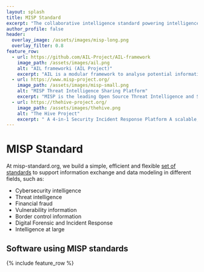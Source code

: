 ```yaml
---
layout: splash
title: MISP Standard
excerpt: "The collaborative intelligence standard powering intelligence and information exchange, sharing and modeling."
author_profile: false
header:
  overlay_image: /assets/images/misp-long.png
  overlay_filter: 0.8
feature_row:
  - url: https://github.com/AIL-Project/AIL-framework
    image_path: /assets/images/ail.png
    alt: "AIL frameworki (AIL Project)"
    excerpt: "AIL is a modular framework to analyse potential information leaks from unstructured data sources like pastes from Pastebin and similar services or unstructured data streams. The AIL framework is flexible and can be extended to support other functionalities to mine or process sensitive information (e.g. data leak prevention)."
  - url: https://www.misp-project.org/
    image_path: /assets/images/misp-small.png
    alt: "MISP Threat Intelligence Sharing Platform"
    excerpt: "MISP is the leading Open Source Threat Intelligence and Sharing Platform (formely known as the Malware Information Sharing Platform). The objective of MISP is to foster the sharing and exchange of structured information within the security, intelligence community and abroad. "
  - url: https://thehive-project.org/
    image_path: /assets/images/thehive.png
    alt: "The Hive Project"
    excerpt: " A 4-in-1 Security Incident Response Platform A scalable, open source and free Security Incident Response Platform, tightly integrated with MISP (Malware Information Sharing Platform), designed to make life easier for SOCs, CSIRTs, CERTs and any information security practitioner dealing with security incidents that need to be investigated and acted upon swiftly. "
---
```



# MISP Standard

At misp-standard.org, we build a simple, efficient and flexible [set of standards](/standards/) to support information exchange and data modeling in different fields, such as:

- Cybersecurity intelligence
- Threat intelligence
- Financial fraud
- Vulnerability information
- Border control information
- Digital Forensic and Incident Response
- Intelligence at large

## Software using MISP standards

{% include feature_row %}
